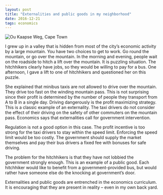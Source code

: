 ```yaml
---
layout: post
title: "Externalities and public goods in my neighborhood"
date: 2016-12-21
tags: economics
---
```

![Ou Kaapse Weg, Cape Town](http://www.mountainpassessouthafrica.co.za/media/k2/items/cache/00d9b1e39f02d57be65ad2a9a6eaa3b8_XL.jpg)

I grew up in a valley that is hidden from most of the city’s economic activity by a large mountain. You have two choices to get to work. Go round the mountain, or go over the mountain. In the morning and evening, people wait on the roadside to hitch a lift over the mountain. It is puzzling situation. The hitchhikers clearly have jobs, so they would be willing to pay for a bus. One afternoon, I gave a lift to one of hitchhikers and questioned her on this puzzle.

She explained that minibus taxis are not allowed to drive over the mountain. They drive too fast on the winding mountain pass. This is not surprising since their profit is determined by the number of people they transport from A to B in a single day. Driving dangerously is the profit maximizing strategy. This is a classic example of an externality. The taxi drivers do not consider the effect of their driving on the safety of other commuters on the mountain pass. Economics says that externalities call for government intervention.

Regulation is not a good option in this case. The profit incentive is too strong for the taxi drivers to stay within the speed limit. Enforcing the speed limit would be too costly. The government should supply the market themselves and pay their bus drivers a fixed fee with bonuses for safe driving.

The problem for the hitchhikers is that they have not lobbied the government strongly enough. This is an example of a public good. Each hitchhiker would like to benefit from a government-provided bus, but would rather have someone else do the knocking at government’s door.

Externalities and public goods are entrenched in the economics curriculum. It is encouraging that they are present in reality – even in my own back yard.
